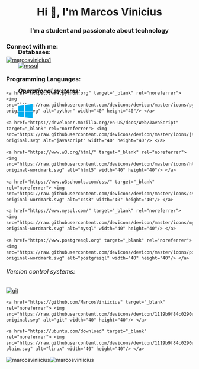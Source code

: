 <h1 align="center">Hi 👋, I'm Marcos Vinicius</h1>
<h3 align="center">I'm a student and passionate about technology</h3>

<h3 align="left">Connect with me:</h3>
<p align="left">
<a href="https://linkedin.com/in/marcosvinicius1" target="blank"><img align="center" src="https://raw.githubusercontent.com/rahuldkjain/github-profile-readme-generator/master/src/images/icons/Social/linked-in-alt.svg" alt="marcosvinicius1" height="30" width="40" /></a>
</p>

<h2 align="left"><font size="3">Programming Languages:</font></h2>
<p align="left" style="position: static;"> 

    <a href="https://www.python.org" target="_blank" rel="noreferrer"> <img src="https://raw.githubusercontent.com/devicons/devicon/master/icons/python/python-original.svg" alt="python" width="40" height="40"/> </a>  

    <a href="https://developer.mozilla.org/en-US/docs/Web/JavaScript" target="_blank" rel="noreferrer"> <img src="https://raw.githubusercontent.com/devicons/devicon/master/icons/javascript/javascript-original.svg" alt="javascript" width="40" height="40"/> </a> 

    <a href="https://www.w3.org/html/" target="_blank" rel="noreferrer"> <img src="https://raw.githubusercontent.com/devicons/devicon/master/icons/html5/html5-original-wordmark.svg" alt="html5" width="40" height="40"/> </a> 

    <a href="https://www.w3schools.com/css/" target="_blank" rel="noreferrer"> <img src="https://raw.githubusercontent.com/devicons/devicon/master/icons/css3/css3-original-wordmark.svg" alt="css3" width="40" height="40"/> </a> 

</p>    
<h4 align="left" style="position: absolute; top: 184px; left: 260px;"><font size="3">Databases:</font></h4>
<p align="left" style="position: absolute; top: 228px; left: 260px;">
    <a href="https://www.microsoft.com/en-us/sql-server" target="_blank" rel="noreferrer"> <img src="https://www.svgrepo.com/show/303229/microsoft-sql-server-logo.svg" alt="mssql" width="40" height="40"/> </a> 

    <a href="https://www.mysql.com/" target="_blank" rel="noreferrer"> <img src="https://raw.githubusercontent.com/devicons/devicon/master/icons/mysql/mysql-original-wordmark.svg" alt="mysql" width="40" height="40"/> </a> 

    <a href="https://www.postgresql.org" target="_blank" rel="noreferrer"> <img src="https://raw.githubusercontent.com/devicons/devicon/master/icons/postgresql/postgresql-original-wordmark.svg" alt="postgresql" width="40" height="40"/> </a>
</p>
   

<h6 align="left" style="position: static;"><font size="3">Version control systems:</font></h6>
<p>
    <a href="https://git-scm.com/" target="_blank" rel="noreferrer"> <img src="https://www.vectorlogo.zone/logos/git-scm/git-scm-icon.svg" alt="git" width="40" height="40"/> </a> 

    <a href="https://github.com/MarcosViniicius" target="_blank" rel="noreferrer"> <img src="https://raw.githubusercontent.com/devicons/devicon/1119b9f84c0290e0f0b38982099a2bd027a48bf1/icons/github/github-original.svg" alt="git" width="40" height="40"/> </a>
</p>
<h5 align="left" style="position: absolute; top: 289px; left: 260px;"><font size="3">Operational systems:</font></h5>
<p align="left" style="position: absolute; top: 340px; left: 260px;">
    <a href="https://www.microsoft.com/pt-br/software-download/" target="_blank" rel="noreferrer"> <img src="https://raw.githubusercontent.com/devicons/devicon/1119b9f84c0290e0f0b38982099a2bd027a48bf1/icons/windows8/windows8-original.svg" alt="linux" width="40" height="40"/> </a> 

    <a href="https://ubuntu.com/download" target="_blank" rel="noreferrer"> <img src="https://raw.githubusercontent.com/devicons/devicon/1119b9f84c0290e0f0b38982099a2bd027a48bf1/icons/ubuntu/ubuntu-plain.svg" alt="linux" width="40" height="40"/> </a> 
</p>

<p><img align="left" style="position: static; top: 230px; left: 550" src="https://github-readme-stats.vercel.app/api/top-langs?username=marcosviniicius&show_icons=true&locale=en&layout=compact" alt="marcosviniicius" /></p>

<p>&nbsp;<img align="left" style="position: static;" src="https://github-readme-stats.vercel.app/api?username=marcosviniicius&show_icons=true&locale=en" alt="marcosviniicius" /></p>
